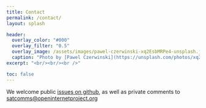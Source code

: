 ```yaml
---
title: Contact
permalink: /contact/
layout: splash

header:
  overlay_color: "#000"
  overlay_filter: "0.5"
  overlay_image: /assets/images/pawel-czerwinski-xq2EsbMRPe4-unsplash.jpg
  caption: "Photo by [Pawel Czerwinski](https://unsplash.com/photos/xq2EsbMRPe4)"
excerpt: "<br/><br/><br />"

toc: false
---
```


We welcome public <a href="https://github.com/OpenInternet/satcommthreats/issues/">issues on github</a>, as well as private comments to <a href="mailto:satcomms@openinternetproject.org">satcomms@openinternetproject.org</a>

